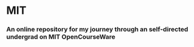 # MIT

### An online repository for my journey through an self-directed undergrad on MIT OpenCourseWare
